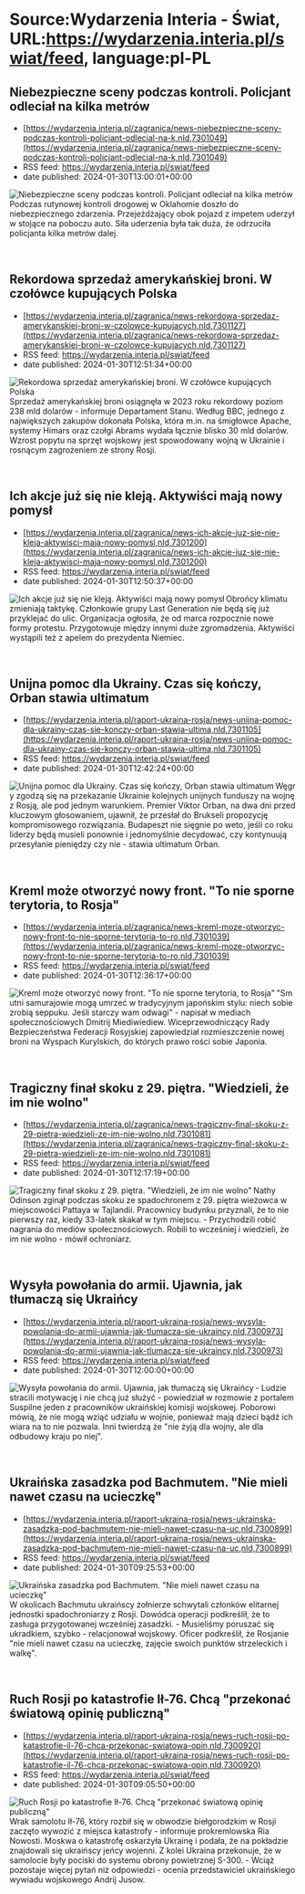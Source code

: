 # Source:Wydarzenia Interia - Świat, URL:https://wydarzenia.interia.pl/swiat/feed, language:pl-PL

## Niebezpieczne sceny podczas kontroli. Policjant odleciał na kilka metrów
 - [https://wydarzenia.interia.pl/zagranica/news-niebezpieczne-sceny-podczas-kontroli-policjant-odlecial-na-k,nId,7301049](https://wydarzenia.interia.pl/zagranica/news-niebezpieczne-sceny-podczas-kontroli-policjant-odlecial-na-k,nId,7301049)
 - RSS feed: https://wydarzenia.interia.pl/swiat/feed
 - date published: 2024-01-30T13:00:01+00:00

<p><a href="https://wydarzenia.interia.pl/zagranica/news-niebezpieczne-sceny-podczas-kontroli-policjant-odlecial-na-k,nId,7301049"><img align="left" alt="Niebezpieczne sceny podczas kontroli. Policjant odleciał na kilka metrów" src="https://i.iplsc.com/niebezpieczne-sceny-podczas-kontroli-policjant-odlecial-na-k/000IHUSVNGBAHJAR-C321.jpg" /></a>Podczas rutynowej kontroli drogowej w Oklahomie doszło do niebezpiecznego zdarzenia. Przejeżdżający obok pojazd z impetem uderzył w stojące na poboczu auto. Siła uderzenia była tak duża, że odrzuciła policjanta kilka metrów dalej.</p><br clear="all" />

## Rekordowa sprzedaż amerykańskiej broni. W czołówce kupujących Polska
 - [https://wydarzenia.interia.pl/zagranica/news-rekordowa-sprzedaz-amerykanskiej-broni-w-czolowce-kupujacych,nId,7301127](https://wydarzenia.interia.pl/zagranica/news-rekordowa-sprzedaz-amerykanskiej-broni-w-czolowce-kupujacych,nId,7301127)
 - RSS feed: https://wydarzenia.interia.pl/swiat/feed
 - date published: 2024-01-30T12:51:34+00:00

<p><a href="https://wydarzenia.interia.pl/zagranica/news-rekordowa-sprzedaz-amerykanskiej-broni-w-czolowce-kupujacych,nId,7301127"><img align="left" alt="Rekordowa sprzedaż amerykańskiej broni. W czołówce kupujących Polska" src="https://i.iplsc.com/rekordowa-sprzedaz-amerykanskiej-broni-w-czolowce-kupujacych/000IHVIP7TH0L09A-C321.jpg" /></a>Sprzedaż amerykańskiej broni osiągnęła w 2023 roku rekordowy poziom 238 mld dolarów - informuje Departament Stanu. Według BBC, jednego z największych zakupów dokonała Polska, która m.in. na śmigłowce Apache, systemy Himars oraz czołgi Abrams wydała łącznie blisko 30 mld dolarów. Wzrost popytu na sprzęt wojskowy jest spowodowany wojną w Ukrainie i rosnącym zagrożeniem ze strony Rosji. </p><br clear="all" />

## Ich akcje już się nie kleją. Aktywiści mają nowy pomysł
 - [https://wydarzenia.interia.pl/zagranica/news-ich-akcje-juz-sie-nie-kleja-aktywisci-maja-nowy-pomysl,nId,7301200](https://wydarzenia.interia.pl/zagranica/news-ich-akcje-juz-sie-nie-kleja-aktywisci-maja-nowy-pomysl,nId,7301200)
 - RSS feed: https://wydarzenia.interia.pl/swiat/feed
 - date published: 2024-01-30T12:50:37+00:00

<p><a href="https://wydarzenia.interia.pl/zagranica/news-ich-akcje-juz-sie-nie-kleja-aktywisci-maja-nowy-pomysl,nId,7301200"><img align="left" alt="Ich akcje już się nie kleją. Aktywiści mają nowy pomysł" src="https://i.iplsc.com/ich-akcje-juz-sie-nie-kleja-aktywisci-maja-nowy-pomysl/000IHW6UBJULHNS0-C321.jpg" /></a>Obrońcy klimatu zmieniają taktykę. Członkowie grupy Last Generation nie będą się już przyklejać do ulic. Organizacja ogłosiła, że od marca rozpocznie nowe formy protestu. Przygotowuje między innymi duże zgromadzenia. Aktywiści wystąpili też z apelem do prezydenta Niemiec.</p><br clear="all" />

## Unijna pomoc dla Ukrainy. Czas się kończy, Orban stawia ultimatum
 - [https://wydarzenia.interia.pl/raport-ukraina-rosja/news-unijna-pomoc-dla-ukrainy-czas-sie-konczy-orban-stawia-ultima,nId,7301105](https://wydarzenia.interia.pl/raport-ukraina-rosja/news-unijna-pomoc-dla-ukrainy-czas-sie-konczy-orban-stawia-ultima,nId,7301105)
 - RSS feed: https://wydarzenia.interia.pl/swiat/feed
 - date published: 2024-01-30T12:42:24+00:00

<p><a href="https://wydarzenia.interia.pl/raport-ukraina-rosja/news-unijna-pomoc-dla-ukrainy-czas-sie-konczy-orban-stawia-ultima,nId,7301105"><img align="left" alt="Unijna pomoc dla Ukrainy. Czas się kończy, Orban stawia ultimatum" src="https://i.iplsc.com/unijna-pomoc-dla-ukrainy-czas-sie-konczy-orban-stawia-ultima/000IHVKDSI57I3TY-C321.jpg" /></a>Węgry zgodzą się na przekazanie Ukrainie kolejnych unijnych funduszy na wojnę z Rosją, ale pod jednym warunkiem. Premier Viktor Orban, na dwa dni przed kluczowym głosowaniem, ujawnił, że przesłał do Brukseli propozycję kompromisowego rozwiązania. Budapeszt nie sięgnie po weto, jeśli co roku liderzy będą musieli ponownie i jednomyślnie decydować, czy kontynuują przesyłanie pieniędzy czy nie - stawia ultimatum Orban.</p><br clear="all" />

## Kreml może otworzyć nowy front. "To nie sporne terytoria, to Rosja"
 - [https://wydarzenia.interia.pl/zagranica/news-kreml-moze-otworzyc-nowy-front-to-nie-sporne-terytoria-to-ro,nId,7301039](https://wydarzenia.interia.pl/zagranica/news-kreml-moze-otworzyc-nowy-front-to-nie-sporne-terytoria-to-ro,nId,7301039)
 - RSS feed: https://wydarzenia.interia.pl/swiat/feed
 - date published: 2024-01-30T12:36:17+00:00

<p><a href="https://wydarzenia.interia.pl/zagranica/news-kreml-moze-otworzyc-nowy-front-to-nie-sporne-terytoria-to-ro,nId,7301039"><img align="left" alt="Kreml może otworzyć nowy front. &quot;To nie sporne terytoria, to Rosja&quot;" src="https://i.iplsc.com/kreml-moze-otworzyc-nowy-front-to-nie-sporne-terytoria-to-ro/000IHTJHKNKVOS0N-C321.jpg" /></a>&quot;Smutni samurajowie mogą umrzeć w tradycyjnym japońskim stylu: niech sobie zrobią seppuku. Jeśli starczy wam odwagi&quot; - napisał w mediach społecznościowych Dmitrij Miediwiediew. Wiceprzewodniczący Rady Bezpieczeństwa Federacji Rosyjskiej zapowiedział rozmieszczenie nowej broni na Wyspach Kurylskich, do których prawo rości sobie Japonia. </p><br clear="all" />

## Tragiczny finał skoku z 29. piętra. "Wiedzieli, że im nie wolno"
 - [https://wydarzenia.interia.pl/zagranica/news-tragiczny-final-skoku-z-29-pietra-wiedzieli-ze-im-nie-wolno,nId,7301081](https://wydarzenia.interia.pl/zagranica/news-tragiczny-final-skoku-z-29-pietra-wiedzieli-ze-im-nie-wolno,nId,7301081)
 - RSS feed: https://wydarzenia.interia.pl/swiat/feed
 - date published: 2024-01-30T12:17:19+00:00

<p><a href="https://wydarzenia.interia.pl/zagranica/news-tragiczny-final-skoku-z-29-pietra-wiedzieli-ze-im-nie-wolno,nId,7301081"><img align="left" alt="Tragiczny finał skoku z 29. piętra. &quot;Wiedzieli, że im nie wolno&quot;" src="https://i.iplsc.com/tragiczny-final-skoku-z-29-pietra-wiedzieli-ze-im-nie-wolno/000IHUJUJSGUX741-C321.jpg" /></a>Nathy Odinson zginął podczas skoku ze spadochronem z 29. piętra wieżowca w miejscowości Pattaya w Tajlandii. Pracownicy budynku przyznali, że to nie pierwszy raz, kiedy 33-latek skakał w tym miejscu. - Przychodzili robić nagrania do mediów społecznościowych. Robili to wcześniej i wiedzieli, że im nie wolno - mówił ochroniarz.</p><br clear="all" />

## Wysyła powołania do armii. Ujawnia, jak tłumaczą się Ukraińcy
 - [https://wydarzenia.interia.pl/raport-ukraina-rosja/news-wysyla-powolania-do-armii-ujawnia-jak-tlumacza-sie-ukraincy,nId,7300973](https://wydarzenia.interia.pl/raport-ukraina-rosja/news-wysyla-powolania-do-armii-ujawnia-jak-tlumacza-sie-ukraincy,nId,7300973)
 - RSS feed: https://wydarzenia.interia.pl/swiat/feed
 - date published: 2024-01-30T12:00:00+00:00

<p><a href="https://wydarzenia.interia.pl/raport-ukraina-rosja/news-wysyla-powolania-do-armii-ujawnia-jak-tlumacza-sie-ukraincy,nId,7300973"><img align="left" alt="Wysyła powołania do armii. Ujawnia, jak tłumaczą się Ukraińcy" src="https://i.iplsc.com/wysyla-powolania-do-armii-ujawnia-jak-tlumacza-sie-ukraincy/000IHVKT4LPRPAAJ-C321.jpg" /></a>- Ludzie stracili motywację i nie chcą już służyć - powiedział w rozmowie z portalem Suspilne jeden z pracowników ukraińskiej komisji wojskowej. Poborowi mówią, że nie mogą wziąć udziału w wojnie, ponieważ mają dzieci bądź ich wiara na to nie pozwala. Inni twierdzą że &quot;nie żyją dla wojny, ale dla odbudowy kraju po niej&quot;.</p><br clear="all" />

## Ukraińska zasadzka pod Bachmutem. "Nie mieli nawet czasu na ucieczkę"
 - [https://wydarzenia.interia.pl/raport-ukraina-rosja/news-ukrainska-zasadzka-pod-bachmutem-nie-mieli-nawet-czasu-na-uc,nId,7300899](https://wydarzenia.interia.pl/raport-ukraina-rosja/news-ukrainska-zasadzka-pod-bachmutem-nie-mieli-nawet-czasu-na-uc,nId,7300899)
 - RSS feed: https://wydarzenia.interia.pl/swiat/feed
 - date published: 2024-01-30T09:25:53+00:00

<p><a href="https://wydarzenia.interia.pl/raport-ukraina-rosja/news-ukrainska-zasadzka-pod-bachmutem-nie-mieli-nawet-czasu-na-uc,nId,7300899"><img align="left" alt="Ukraińska zasadzka pod Bachmutem. &quot;Nie mieli nawet czasu na ucieczkę&quot;" src="https://i.iplsc.com/ukrainska-zasadzka-pod-bachmutem-nie-mieli-nawet-czasu-na-uc/000IHSXUNRTW2JI1-C321.jpg" /></a>W okolicach Bachmutu ukraińscy żołnierze schwytali członków elitarnej jednostki spadochroniarzy z Rosji. Dowódca operacji podkreślił, że to zasługa przygotowanej wcześniej zasadzki. - Musieliśmy poruszać się ukradkiem, szybko - relacjonował wojskowy. Oficer podkreślił, że Rosjanie &quot;nie mieli nawet czasu na ucieczkę, zajęcie swoich punktów strzeleckich i walkę&quot;. </p><br clear="all" />

## Ruch Rosji po katastrofie Ił-76. Chcą "przekonać światową opinię publiczną"
 - [https://wydarzenia.interia.pl/raport-ukraina-rosja/news-ruch-rosji-po-katastrofie-il-76-chca-przekonac-swiatowa-opin,nId,7300920](https://wydarzenia.interia.pl/raport-ukraina-rosja/news-ruch-rosji-po-katastrofie-il-76-chca-przekonac-swiatowa-opin,nId,7300920)
 - RSS feed: https://wydarzenia.interia.pl/swiat/feed
 - date published: 2024-01-30T09:05:50+00:00

<p><a href="https://wydarzenia.interia.pl/raport-ukraina-rosja/news-ruch-rosji-po-katastrofie-il-76-chca-przekonac-swiatowa-opin,nId,7300920"><img align="left" alt="Ruch Rosji po katastrofie Ił-76. Chcą &quot;przekonać światową opinię publiczną&quot;" src="https://i.iplsc.com/ruch-rosji-po-katastrofie-il-76-chca-przekonac-swiatowa-opin/000IHSLQOIK8IW1D-C321.jpg" /></a>Wrak samolotu Ił-76, który rozbił się w obwodzie biełgorodzkim w Rosji zaczęto wywozić z miejsca katastrofy - informuje prokremlowska Ria Nowosti. Moskwa o katastrofę oskarżyła Ukrainę i podała, że na pokładzie znajdowali się ukraińscy jeńcy wojenni. Z kolei Ukraina przekonuje, że w samolocie były pociski do systemu obrony powietrznej S-300. - Wciąż pozostaje więcej pytań niż odpowiedzi - ocenia przedstawiciel ukraińskiego wywiadu wojskowego Andrij Jusow.</p><br clear="all" />

